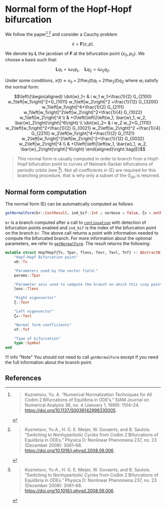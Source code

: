 # Normal form of the Hopf-Hopf bifurcation

We follow the paper[^Kuznetsov],[^Kuznetsov2] and consider a Cauchy problem

$$\dot x=\mathbf F(x,p).$$

We denote by $\mathbf L$ the jacobian of $\mathbf F$ at the bifurcation point $(x_0,p_0)$. We choose a basis such that:

$$\mathbf L q_1=i \omega_{1} q_1, \quad \mathbf L q_2=i \omega_{2} q_2.$$

Under some conditions, $x(t)\approx x_0+2\Re w_1(t)q_1+2\Re w_2(t)q_2$ where $w_i$ satisfy the normal form:

$$\left\{\begin{aligned}
\dot{w}_1= & i w_1 w_1+\frac{1}{2} G_{2100} w_1\left|w_1\right|^2+G_{1011} w_1\left|w_2\right|^2 
 +\frac{1}{12} G_{3200} w_1\left|w_1\right|^4+\frac{1}{2} G_{2111} w_1\left|w_1\right|^2\left|w_2\right|^2+\frac{1}{4} G_{1022} w_1\left|w_2\right|^4 \\
& +O\left(\left\|\left(w_1, \bar{w}_1, w_2, \bar{w}_2\right)\right\|^6\right) \\
\dot{w}_2= & i w_2 w_2+G_{1110} w_2\left|w_1\right|^2+\frac{1}{2} G_{0021} w_2\left|w_2\right|^2 +\frac{1}{4} G_{2210} w_2\left|w_1\right|^4+\frac{1}{2} G_{1121} w_2\left|w_1\right|^2\left|w_2\right|^2+\frac{1}{12} G_{0032} w_2\left|w_2\right|^4 \\
& +O\left(\left\|\left(w_1, \bar{w}_1, w_2, \bar{w}_2\right)\right\|^6\right)
\end{aligned}\right.\tag{E}$$

> This normal form is usually computed in order to branch from a Hopf-Hopf bifurcation point to curves of Neimark-Sacker bifurcations of periodic orbits (see [^Kuznetsov2]). Not all coefficients in (E) are required for this branching procedure, that is why only a subset of the $G_{ijkl}$ is returned.

## Normal form computation

The normal form (E) can be automatically computed as follows

```julia
getNormalForm(br::ContResult, ind_bif::Int ; verbose = false, ζs = nothing, lens = br.param_lens)
```

`br` is a branch computed after a call to [`continuation`](@ref) with detection of bifurcation points enabled and `ind_bif` is the index of the bifurcation point on the branch `br`. The above call returns a point with information needed to compute the bifurcated branch. For more information about the optional parameters, we refer to [`getNormalForm`](@ref). The result returns the following:

```julia
mutable struct HopfHopf{Tv, Tpar, Tlens, Tevr, Tevl, Tnf} <: AbstractBifurcationPoint
	"Hopf-Hopf Bifurcation point"
	x0::Tv

	"Parameters used by the vector field."
	params::Tpar

	"Parameter axis used to compute the branch on which this cusp point was detected."
	lens::Tlens

	"Right eigenvector"
	ζ::Tevr

	"Left eigenvector"
	ζ★::Tevl

	"Normal form coefficients"
	nf::Tnf

	"Type of bifurcation"
	type::Symbol
end
```

!!! info "Note"
    You should not need to call `getNormalForm` except if you need the full information about the branch point.

## References


[^Kuznetsov]:> Kuznetsov, Yu. A. “Numerical Normalization Techniques for All Codim 2 Bifurcations of Equilibria in ODE’s.” SIAM Journal on Numerical Analysis 36, no. 4 (January 1, 1999): 1104–24. https://doi.org/10.1137/S0036142998335005.

[^Kuznetsov2]:> Kuznetsov, Yu A., H. G. E. Meijer, W. Govaerts, and B. Sautois. “Switching to Nonhyperbolic Cycles from Codim 2 Bifurcations of Equilibria in ODEs.” Physica D: Nonlinear Phenomena 237, no. 23 (December 2008): 3061–68. https://doi.org/10.1016/j.physd.2008.06.006.


